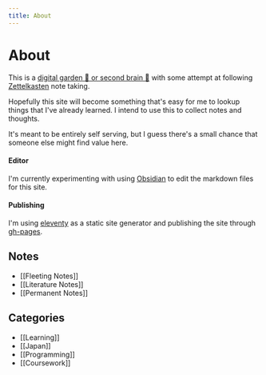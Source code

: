 ```yaml
---
title: About
---
```

# About
This is a [digital garden 🌱 or second brain 🧠](https://maggieappleton.com/garden-history) with some attempt at following [Zettelkasten](https://en.wikipedia.org/wiki/Zettelkasten) note taking.

Hopefully this site will become something that's easy for me to lookup things that I've already learned.
I intend to use this to collect notes and thoughts.


It's meant to be entirely self serving, but I guess there's a small chance that someone else might find value here.

#### Editor
I'm currently experimenting with using [Obsidian](https://obsidian.md/) to edit the markdown files for this site.

#### Publishing
I'm using [eleventy](https://www.11ty.dev/) as a static site generator and publishing the site through [gh-pages](https://pages.github.com/).

## Notes
* [[Fleeting Notes]]
* [[Literature Notes]]
* [[Permanent Notes]]

## Categories
* [[Learning]]
* [[Japan]]
* [[Programming]]
* [[Coursework]]